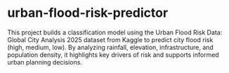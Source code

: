 # urban-flood-risk-predictor
This project builds a classification model using the Urban Flood Risk Data: Global City Analysis 2025 dataset from Kaggle to predict city flood risk (high, medium, low). By analyzing rainfall, elevation, infrastructure, and population density, it highlights key drivers of risk and supports informed urban planning decisions.
